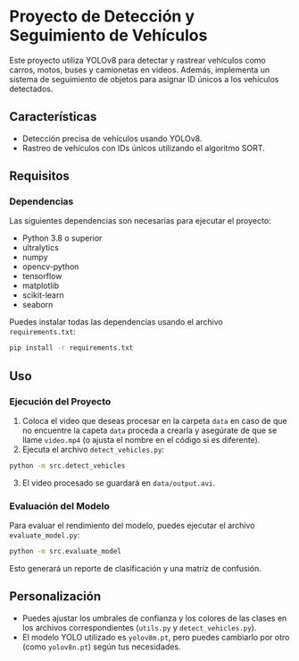 # Proyecto de Detección y Seguimiento de Vehículos

Este proyecto utiliza YOLOv8 para detectar y rastrear vehículos como carros, motos, buses y camionetas en videos. Además, implementa un sistema de seguimiento de objetos para asignar ID únicos a los vehículos detectados.

## Características
- Detección precisa de vehículos usando YOLOv8.
- Rastreo de vehículos con IDs únicos utilizando el algoritmo SORT.


## Requisitos

### Dependencias
Las siguientes dependencias son necesarias para ejecutar el proyecto:

- Python 3.8 o superior
- ultralytics
- numpy
- opencv-python
- tensorflow
- matplotlib
- scikit-learn
- seaborn

Puedes instalar todas las dependencias usando el archivo `requirements.txt`:

```bash
pip install -r requirements.txt
```

## Uso

### Ejecución del Proyecto
1. Coloca el video que deseas procesar en la carpeta `data` en caso de que no encuentre la capeta `data` proceda a crearla y asegúrate de que se llame `video.mp4` (o ajusta el nombre en el código si es diferente).
2. Ejecuta el archivo `detect_vehicles.py`:

```bash
python -m src.detect_vehicles
```

3. El video procesado se guardará en `data/output.avi`.

### Evaluación del Modelo
Para evaluar el rendimiento del modelo, puedes ejecutar el archivo `evaluate_model.py`:

```bash
python -m src.evaluate_model
```

Esto generará un reporte de clasificación y una matriz de confusión.

## Personalización
- Puedes ajustar los umbrales de confianza y los colores de las clases en los archivos correspondientes (`utils.py` y `detect_vehicles.py`).
- El modelo YOLO utilizado es `yolov8m.pt`, pero puedes cambiarlo por otro (como `yolov8n.pt`) según tus necesidades.



